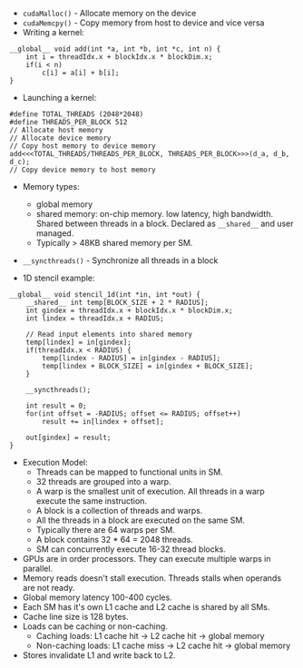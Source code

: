 * `cudaMalloc()` - Allocate memory on the device
* `cudaMemcpy()` - Copy memory from host to device and vice versa
* Writing a kernel:

```cuda
__global__ void add(int *a, int *b, int *c, int n) {
    int i = threadIdx.x + blockIdx.x * blockDim.x;
    if(i < n)
        c[i] = a[i] + b[i];
}
```

* Launching a kernel:

```cuda
#define TOTAL_THREADS (2048*2048)
#define THREADS_PER_BLOCK 512
// Allocate host memory
// Allocate device memory
// Copy host memory to device memory
add<<<TOTAL_THREADS/THREADS_PER_BLOCK, THREADS_PER_BLOCK>>>(d_a, d_b, d_c);
// Copy device memory to host memory
```

* Memory types:
    * global memory
    * shared memory: on-chip memory. low latency, high bandwidth. Shared between threads in a block. Declared as `__shared__` and user managed.
    * Typically > 48KB shared memory per SM.
* `__syncthreads()` - Synchronize all threads in a block

* 1D stencil example:

```cuda
__global__ void stencil_1d(int *in, int *out) {
    __shared__ int temp[BLOCK_SIZE + 2 * RADIUS];
    int gindex = threadIdx.x + blockIdx.x * blockDim.x;
    int lindex = threadIdx.x + RADIUS;
    
    // Read input elements into shared memory
    temp[lindex] = in[gindex];
    if(threadIdx.x < RADIUS) {
        temp[lindex - RADIUS] = in[gindex - RADIUS];
        temp[lindex + BLOCK_SIZE] = in[gindex + BLOCK_SIZE];
    }
    
    __syncthreads();

    int result = 0;
    for(int offset = -RADIUS; offset <= RADIUS; offset++)
        result += in[lindex + offset];
    
    out[gindex] = result;
}
```

* Execution Model:
    * Threads can be mapped to functional units in SM.
    * 32 threads are grouped into a warp.
    * A warp is the smallest unit of execution. All threads in a warp execute the same instruction.
    * A block is a collection of threads and warps.
    * All the threads in a block are executed on the same SM.
    * Typically there are 64 warps per SM.
    * A block contains 32 * 64 = 2048 threads.
    * SM can concurrently execute 16-32 thread blocks.
* GPUs are in order processors. They can execute multiple warps in parallel.
* Memory reads doesn't stall execution. Threads stalls when operands are not ready.
* Global memory latency 100-400 cycles.
* Each SM has it's own L1 cache and L2 cache is shared by all SMs.
* Cache line size is 128 bytes.
* Loads can be caching or non-caching.
    * Caching loads: L1 cache hit -> L2 cache hit -> global memory
    * Non-caching loads: L1 cache miss -> L2 cache hit -> global memory
* Stores invalidate L1 and write back to L2.
